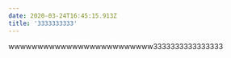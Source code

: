 ```yaml
---
date: 2020-03-24T16:45:15.913Z
title: '3333333333'
---
```

wwwwwwwwwwwwwwwwwwwwwwwww3333333333333333